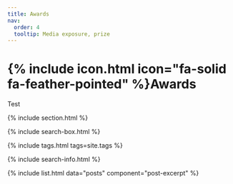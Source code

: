 ```yaml
---
title: Awards
nav:
  order: 4
  tooltip: Media exposure, prize
---
```


# {% include icon.html icon="fa-solid fa-feather-pointed" %}Awards

Test

{% include section.html %}

{% include search-box.html %}

{% include tags.html tags=site.tags %}

{% include search-info.html %}

{% include list.html data="posts" component="post-excerpt" %}

